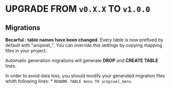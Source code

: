 # UPGRADE FROM `v0.X.X` TO `v1.0.0`

## Migrations

**Becarful : table names have been changed.** Every table is now prefixed by default with "aropixel_". You can override this settings by copying mapping files in your project. 

Automatic generation migrations will generate **DROP** and **CREATE TABLE** lines. 

In order to avoid data loss, you should modify your generated migration files whith following lines:
    * `RENAME TABLE menu TO aropixel_menu`
